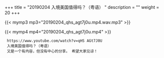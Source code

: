 +++
title = "20190204  入境美国值得吗？（粤语） "
description = ""
weight = 20
+++

{{< mymp3 mp3="20190204_qhs_agt7j0u.mp4.wav.mp3" >}}

{{< mymp4 mp4="20190204_qhs_agt7j0u.mp4" >}}

     https://www.youtube.com/watch?v=qHS AGt7J0U 
     入境美国值得吗？（粤语） 
     又是一个有内容，但没有中心的分享。 希望大家见谅！ 
